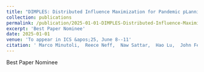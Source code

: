 ```yaml
---
title: "DIMPLES: Distributed Influence Maximization for Pandemic pLanning on Exascale Systems"
collection: publications
permalink: /publication/2025-01-01-DIMPLES-Distributed-Influence-Maximization-for-Pandemic-pLanning-on-Exascale-Systems
excerpt: 'Best Paper Nominee'
date: 2025-01-01
venue: 'To appear in ICS &apos;25, June 8--11'
citation: ' Marco Minutoli,  Reece Neff,  Naw Sattar,  Hao Lu,  John Feo,  Henning Mortveit,  Anil Vullikanti,  Dawen Xie,  Mandy Wilson,  Gregor Laszewski,  Parantapa Bhattacharya,  S Ferdous,  Ananth Kalyanaraman,  Michela Becchi,  Madhav Marathe,  Mahantesh Halappanavar, &quot;DIMPLES: Distributed Influence Maximization for Pandemic pLanning on Exascale Systems.&quot; To appear in ICS &amp;apos;25, June 8--11, 2025.'
---
```

Best Paper Nominee